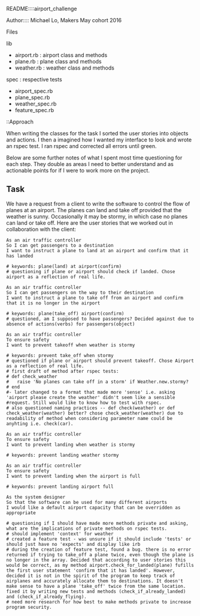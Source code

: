 README::::airport_challenge

Author:::: Michael Lo, Makers May cohort 2016

Files

lib
- airport.rb    : airport class and methods
- plane.rb      : plane class and methods
- weather.rb    : weather class and methods

spec            : respective tests
- airport_spec.rb
- plane_spec.rb
- weather_spec.rb
- feature_spec.rb

::Approach

When writing the classes for the task I sorted the user stories into objects and actions. I then a imagined how I wanted my interface to look and wrote an rspec test. I ran rspec and corrected all errors until green.

Below are some further notes of what I spent most time questioning for each step. They double as areas I need to better understand  and as actionable points for if I were to work more on the project.  

Task
-----

We have a request from a client to write the software to control the flow of planes at an airport. The planes can land and take off provided that the weather is sunny. Occasionally it may be stormy, in which case no planes can land or take off.  Here are the user stories that we worked out in collaboration with the client:

```
As an air traffic controller
So I can get passengers to a destination
I want to instruct a plane to land at an airport and confirm that it has landed

# keywords: plane(land) at airport(confirm)
# questioning if plane or airport should check if landed. Chose airport as a reflection of real life.

As an air traffic controller
So I can get passengers on the way to their destination
I want to instruct a plane to take off from an airport and confirm that it is no longer in the airport

# keywords: plane(take_off) airport(confirm)
# questioned, am I supposed to have passengers? Decided against due to absence of actions(verbs) for passengers(object)

As an air traffic controller
To ensure safety
I want to prevent takeoff when weather is stormy

# keywords: prevent take_off when stormy
# questioned if plane or airport should prevent takeoff. Chose Airport as a reflection of real life.
# first draft of method after rspec tests:
# def check_weather
#   raise 'No planes can take off in a storm' if Weather.new.stormy?
# end
#- later changed to a format that made more 'sense' i.e. asking 'airport please create the weather' didn't seem like a sensible #request. Still would like to know how to test with rspec.
# also questioned naming practices -- def check(weather) or def check_weather(weather) better? chose check_weather(weather) due to readability of method when considering parameter name could be anyhting i.e. check(car).

As an air traffic controller
To ensure safety
I want to prevent landing when weather is stormy

# keywords: prevent landing weather stormy

As an air traffic controller
To ensure safety
I want to prevent landing when the airport is full

# keywords: prevent landing airport full

As the system designer
So that the software can be used for many different airports
I would like a default airport capacity that can be overridden as appropriate

# questioning if I should have made more methods private and asking, what are the implications of private methods on rspec tests.
# should implement 'context' for weather
# created a feature test - was unsure if it should include 'tests' or should just have no 'expects' and display like irb
# during the creation of feature test, found a bug. there is no error returned if trying to take_off a plane twice, even though the plane is no longer in the array. Decided that according to user stories this would be correct, as my method airport.check_for_landed(plane) fufills the first user statement 'confirm that it has landed'. However, decided it is not in the spirit of the program to keep track of airplanes and accurately allocate them to destinations. It doesn't make sense to have a plane 'take_off' twice from the same location. fixed it by writing new tests and methods (check_if_already_landed) and (check_if_already_flying).
# need more research for how best to make methods private to increase program security.
```
